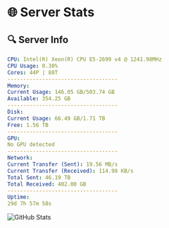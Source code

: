 # 🌐 Server Stats
## 🔍 Server Info
```yaml
CPU: Intel(R) Xeon(R) CPU E5-2699 v4 @ 1241.98MHz
CPU Usage: 0.30%
Cores: 44P | 88T
-----------------------------------
Memory:
Current Usage: 146.05 GB/503.74 GB
Available: 354.25 GB
-----------------------------------
Disk:
Current Usage: 66.49 GB/1.71 TB
Free: 1.56 TB
-----------------------------------
GPU:
No GPU detected
-----------------------------------
Network:
Current Transfer (Sent): 19.56 MB/s
Current Transfer (Received): 114.98 KB/s
Total Sent: 46.19 TB
Total Received: 402.00 GB
-----------------------------------
Uptime:
29d 7h 57m 58s
```
![GitHub Stats](https://img.shields.io/badge/Updated-2025-04-06_05:20:47-blue)